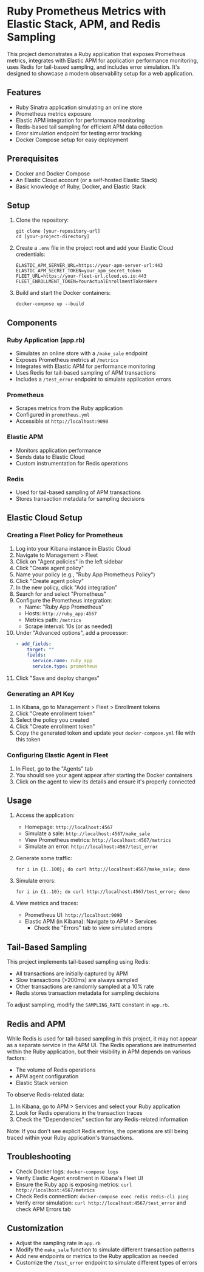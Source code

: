 # Ruby Prometheus Metrics with Elastic Stack, APM, and Redis Sampling

This project demonstrates a Ruby application that exposes Prometheus metrics, integrates with Elastic APM for application performance monitoring, uses Redis for tail-based sampling, and includes error simulation. It's designed to showcase a modern observability setup for a web application.

## Features

- Ruby Sinatra application simulating an online store
- Prometheus metrics exposure
- Elastic APM integration for performance monitoring
- Redis-based tail sampling for efficient APM data collection
- Error simulation endpoint for testing error tracking
- Docker Compose setup for easy deployment

## Prerequisites

- Docker and Docker Compose
- An Elastic Cloud account (or a self-hosted Elastic Stack)
- Basic knowledge of Ruby, Docker, and Elastic Stack

## Setup

1. Clone the repository:
   ```
   git clone [your-repository-url]
   cd [your-project-directory]
   ```

2. Create a `.env` file in the project root and add your Elastic Cloud credentials:
   ```
   ELASTIC_APM_SERVER_URL=https://your-apm-server-url:443
   ELASTIC_APM_SECRET_TOKEN=your_apm_secret_token
   FLEET_URL=https://your-fleet-url.cloud.es.io:443
   FLEET_ENROLLMENT_TOKEN=YourActualEnrollmentTokenHere
   ```

3. Build and start the Docker containers:
   ```
   docker-compose up --build
   ```

## Components

### Ruby Application (app.rb)

- Simulates an online store with a `/make_sale` endpoint
- Exposes Prometheus metrics at `/metrics`
- Integrates with Elastic APM for performance monitoring
- Uses Redis for tail-based sampling of APM transactions
- Includes a `/test_error` endpoint to simulate application errors

### Prometheus

- Scrapes metrics from the Ruby application
- Configured in `prometheus.yml`
- Accessible at `http://localhost:9090`

### Elastic APM

- Monitors application performance
- Sends data to Elastic Cloud
- Custom instrumentation for Redis operations

### Redis

- Used for tail-based sampling of APM transactions
- Stores transaction metadata for sampling decisions

## Elastic Cloud Setup

### Creating a Fleet Policy for Prometheus

1. Log into your Kibana instance in Elastic Cloud
2. Navigate to Management > Fleet
3. Click on "Agent policies" in the left sidebar
4. Click "Create agent policy"
5. Name your policy (e.g., "Ruby App Prometheus Policy")
6. Click "Create agent policy"
7. In the new policy, click "Add integration"
8. Search for and select "Prometheus"
9. Configure the Prometheus integration:
   - Name: "Ruby App Prometheus"
   - Hosts: `http://ruby_app:4567`
   - Metrics path: `/metrics`
   - Scrape interval: 10s (or as needed)
10. Under "Advanced options", add a processor:
    ```yaml
    - add_fields:
        target: ""
        fields:
          service.name: ruby_app
          service.type: prometheus
    ```
11. Click "Save and deploy changes"

### Generating an API Key

1. In Kibana, go to Management > Fleet > Enrollment tokens
2. Click "Create enrollment token"
3. Select the policy you created
4. Click "Create enrollment token"
5. Copy the generated token and update your `docker-compose.yml` file with this token

### Configuring Elastic Agent in Fleet

1. In Fleet, go to the "Agents" tab
2. You should see your agent appear after starting the Docker containers
3. Click on the agent to view its details and ensure it's properly connected

## Usage

1. Access the application:
   - Homepage: `http://localhost:4567`
   - Simulate a sale: `http://localhost:4567/make_sale`
   - View Prometheus metrics: `http://localhost:4567/metrics`
   - Simulate an error: `http://localhost:4567/test_error`

2. Generate some traffic:
   ```
   for i in {1..100}; do curl http://localhost:4567/make_sale; done
   ```

3. Simulate errors:
   ```
   for i in {1..10}; do curl http://localhost:4567/test_error; done
   ```

4. View metrics and traces:
   - Prometheus UI: `http://localhost:9090`
   - Elastic APM (in Kibana): Navigate to APM > Services
     - Check the "Errors" tab to view simulated errors

## Tail-Based Sampling

This project implements tail-based sampling using Redis:

- All transactions are initially captured by APM
- Slow transactions (>200ms) are always sampled
- Other transactions are randomly sampled at a 10% rate
- Redis stores transaction metadata for sampling decisions

To adjust sampling, modify the `SAMPLING_RATE` constant in `app.rb`.

## Redis and APM

While Redis is used for tail-based sampling in this project, it may not appear as a separate service in the APM UI. The Redis operations are instrumented within the Ruby application, but their visibility in APM depends on various factors:

- The volume of Redis operations
- APM agent configuration
- Elastic Stack version

To observe Redis-related data:

1. In Kibana, go to APM > Services and select your Ruby application
2. Look for Redis operations in the transaction traces
3. Check the "Dependencies" section for any Redis-related information

Note: If you don't see explicit Redis entries, the operations are still being traced within your Ruby application's transactions.

## Troubleshooting

- Check Docker logs: `docker-compose logs`
- Verify Elastic Agent enrollment in Kibana's Fleet UI
- Ensure the Ruby app is exposing metrics: `curl http://localhost:4567/metrics`
- Check Redis connection: `docker-compose exec redis redis-cli ping`
- Verify error simulation: `curl http://localhost:4567/test_error` and check APM Errors tab

## Customization

- Adjust the sampling rate in `app.rb`
- Modify the `make_sale` function to simulate different transaction patterns
- Add new endpoints or metrics to the Ruby application as needed
- Customize the `/test_error` endpoint to simulate different types of errors
